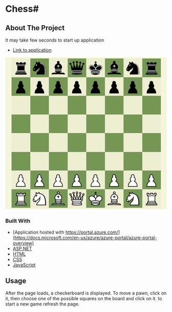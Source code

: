 # Chess#

## About The Project
It may take few seconds to start up application
* [Link to application](https://chessgame.azurewebsites.net/)

![image](images/chess.png)


### Built With
* [Application hosted with https://portal.azure.com/](https://docs.microsoft.com/en-us/azure/azure-portal/azure-portal-overview) 
* [ASP.NET](https://dotnet.microsoft.com/apps/aspnet)
* [HTML](https://www.w3.org/html/)
* [CSS](https://www.w3.org/Style/CSS/Overview.en.html)
* [JavaScript](https://developer.mozilla.org/en-US/docs/Web/JavaScript)


## Usage

After the page loads, a checkerboard is displayed. To move a pawn, click on it, then choose one of the possible squares on the board and click on it.
to start a new game refresh the page.

